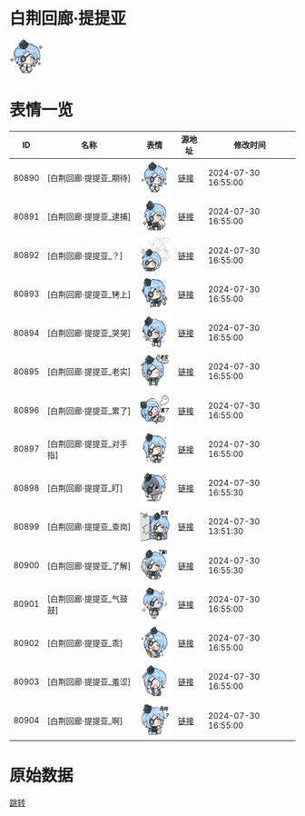 # 白荆回廊·提提亚

<img src="./cover.png" height="60" alt="cover" />

# 表情一览

|ID|名称|表情|源地址|修改时间|
|----|----|----|----|----|
|80890|[白荆回廊·提提亚_期待]|<img src="./pic/080890_%5B白荆回廊·提提亚_期待%5D.png" height="60" alt="期待"/>|[链接](https://i0.hdslb.com/bfs/garb/816ea1228abc86072c30258ca9fefb46becd6458.png)|2024-07-30 16:55:00|
|80891|[白荆回廊·提提亚_逮捕]|<img src="./pic/080891_%5B白荆回廊·提提亚_逮捕%5D.png" height="60" alt="逮捕"/>|[链接](https://i0.hdslb.com/bfs/garb/5fd36fda6b41575bc62a152127885230b4e1a309.png)|2024-07-30 16:55:00|
|80892|[白荆回廊·提提亚_？]|<img src="./pic/080892_%5B白荆回廊·提提亚_？%5D.png" height="60" alt="？"/>|[链接](https://i0.hdslb.com/bfs/garb/a21ffd6bde625d4e6d7cd007c8dbc3d9a01e57ea.png)|2024-07-30 16:55:00|
|80893|[白荆回廊·提提亚_铐上]|<img src="./pic/080893_%5B白荆回廊·提提亚_铐上%5D.png" height="60" alt="铐上"/>|[链接](https://i0.hdslb.com/bfs/garb/5cf08305f12dda76da7d1547585bc9f44b2ab54a.png)|2024-07-30 16:55:00|
|80894|[白荆回廊·提提亚_哭哭]|<img src="./pic/080894_%5B白荆回廊·提提亚_哭哭%5D.png" height="60" alt="哭哭"/>|[链接](https://i0.hdslb.com/bfs/garb/81dd932a6270b4dd40f5bf6888697b061e68234c.png)|2024-07-30 16:55:00|
|80895|[白荆回廊·提提亚_老实]|<img src="./pic/080895_%5B白荆回廊·提提亚_老实%5D.png" height="60" alt="老实"/>|[链接](https://i0.hdslb.com/bfs/garb/3fac29af4b2b8a9d35221e3123e87a5aed214486.png)|2024-07-30 16:55:00|
|80896|[白荆回廊·提提亚_累了]|<img src="./pic/080896_%5B白荆回廊·提提亚_累了%5D.png" height="60" alt="累了"/>|[链接](https://i0.hdslb.com/bfs/garb/f297bbee121a8f8ea33b522b3d99fe46464d29e0.png)|2024-07-30 16:55:00|
|80897|[白荆回廊·提提亚_对手指]|<img src="./pic/080897_%5B白荆回廊·提提亚_对手指%5D.png" height="60" alt="对手指"/>|[链接](https://i0.hdslb.com/bfs/garb/32e5cf499852ffbbb9b56b81d8db6ddd6854a944.png)|2024-07-30 16:55:00|
|80898|[白荆回廊·提提亚_盯]|<img src="./pic/080898_%5B白荆回廊·提提亚_盯%5D.png" height="60" alt="盯"/>|[链接](https://i0.hdslb.com/bfs/garb/37430bdb099fb862ec24843d8072747901a2c999.png)|2024-07-30 16:55:30|
|80899|[白荆回廊·提提亚_查岗]|<img src="./pic/080899_%5B白荆回廊·提提亚_查岗%5D.png" height="60" alt="查岗"/>|[链接](https://i0.hdslb.com/bfs/garb/81a21cb8ebc84aa3c214cb9556ab935e1f510a70.png)|2024-07-30 13:51:30|
|80900|[白荆回廊·提提亚_了解]|<img src="./pic/080900_%5B白荆回廊·提提亚_了解%5D.png" height="60" alt="了解"/>|[链接](https://i0.hdslb.com/bfs/garb/0d3dd80a713705f5b102c839627dfdf180ec4193.png)|2024-07-30 16:55:30|
|80901|[白荆回廊·提提亚_气鼓鼓]|<img src="./pic/080901_%5B白荆回廊·提提亚_气鼓鼓%5D.png" height="60" alt="气鼓鼓"/>|[链接](https://i0.hdslb.com/bfs/garb/a47fa67e4f0a59f5076ccc2e2e7d5a09f2fda7b2.png)|2024-07-30 16:55:00|
|80902|[白荆回廊·提提亚_乖]|<img src="./pic/080902_%5B白荆回廊·提提亚_乖%5D.png" height="60" alt="乖"/>|[链接](https://i0.hdslb.com/bfs/garb/cc96b6a9da11eb9a10f832938cbf39443aeb84fa.png)|2024-07-30 16:55:00|
|80903|[白荆回廊·提提亚_羞涩]|<img src="./pic/080903_%5B白荆回廊·提提亚_羞涩%5D.png" height="60" alt="羞涩"/>|[链接](https://i0.hdslb.com/bfs/garb/9307ad856258dd1f920d98ae035ba949962a53cb.png)|2024-07-30 16:55:00|
|80904|[白荆回廊·提提亚_啊]|<img src="./pic/080904_%5B白荆回廊·提提亚_啊%5D.png" height="60" alt="啊"/>|[链接](https://i0.hdslb.com/bfs/garb/c9a846adaa5a89df965db343947bb7d78d4e5698.png)|2024-07-30 16:55:00|

# 原始数据

[跳转](./raw.json)

